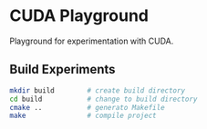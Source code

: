 # CUDA Playground

Playground for experimentation with CUDA.

## Build Experiments

```bash
mkdir build        # create build directory
cd build           # change to build directory
cmake ..           # generato Makefile
make               # compile project
```